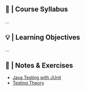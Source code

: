 ## 🚩 |  Course Syllabus
...

## 💡 |  Learning Objectives
...

## 📓 | Notes & Exercises
- [Java Testing with JUnit](Java%20Testing%20with%20JUnit.md)
- [Testing Theory](Testing%20Theory.md)
